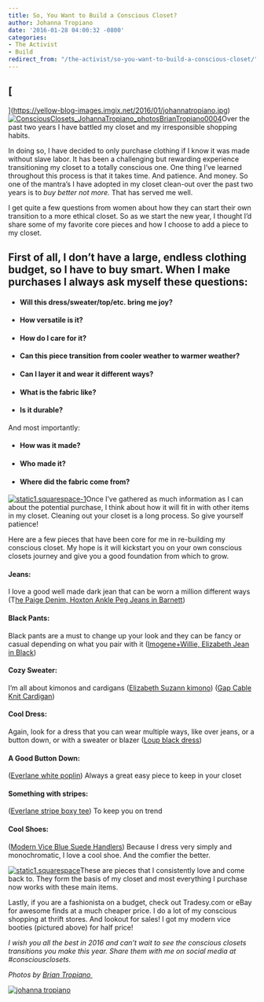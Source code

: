 ```yaml
---
title: So, You Want to Build a Conscious Closet?
author: Johanna Tropiano
date: '2016-01-28 04:00:32 -0800'
categories:
- The Activist
- Build
redirect_from: "/the-activist/so-you-want-to-build-a-conscious-closet/"
---
```


## [  
](https://yellow-blog-images.imgix.net/2016/01/johannatropiano.jpg)[![ConsciousClosets_JohannaTropiano_photosBrianTropiano0004](https://yellow-blog-images.imgix.net/2016/01/ConsciousClosets_JohannaTropiano_photosBrianTropiano0004.jpg)](https://yellow-blog-images.imgix.net/2016/01/ConsciousClosets_JohannaTropiano_photosBrianTropiano0004.jpg)Over the past two years I have battled my closet and my irresponsible shopping habits.

In doing so, I have decided to only purchase clothing if I know it was made without slave labor. It has been a challenging but rewarding experience transitioning my closet to a totally conscious one. One thing I’ve learned throughout this process is that it takes time. And patience. And money. So one of the mantra’s I have adopted in my closet clean-out over the past two years is to _buy better not more._ That has served me well.

I get quite a few questions from women about how they can start their own transition to a more ethical closet. So as we start the new year, I thought I’d share some of my favorite core pieces and how I choose to add a piece to my closet.

## First of all, I don’t have a large, endless clothing budget, so I have to buy smart. When I make purchases I always ask myself these questions:

*   #### Will this dress/sweater/top/etc. bring me joy?

*   #### How versatile is it?

*   #### How do I care for it?

*   #### Can this piece transition from cooler weather to warmer weather?

*   #### Can I layer it and wear it different ways?

*   #### What is the fabric like?

*   #### Is it durable?

And most importantly:

*   #### How was it made?

*   #### Who made it?

*   #### Where did the fabric come from?

[![static1.squarespace-1](https://yellow-blog-images.imgix.net/2016/01/static1.squarespace-1.jpg)](https://yellow-blog-images.imgix.net/2016/01/static1.squarespace-1.jpg)Once I’ve gathered as much information as I can about the potential purchase, I think about how it will fit in with other items in my closet. Cleaning out your closet is a long process. So give yourself patience!

Here are a few pieces that have been core for me in re-building my conscious closet. My hope is it will kickstart you on your own conscious closets journey and give you a good foundation from which to grow.

#### Jeans:

I love a good well made dark jean that can be worn a million different ways (T[he Paige Denim, Hoxton Ankle Peg Jeans in Barnett](http://www.paige.com/hoxton-ankle-peg-barnette/d/400003725C6930?CategoryId=253))

#### Black Pants:

Black pants are a must to change up your look and they can be fancy or casual depending on what you pair with it ([Imogene+Willie, Elizabeth Jean in Black](https://imogeneandwillie.com/elizabeth-black))

#### Cozy Sweater:

I’m all about kimonos and cardigans ([Elizabeth Suzann kimono](http://elizabethsuzann.com/collections/outerwear/products/jane-kimono?variant=5829770051)) ([Gap Cable Knit Cardigan](http://www.gap.com/browse/product.do?cid=8993&vid=1&pid=517240022))

#### Cool Dress:

Again, look for a dress that you can wear multiple ways, like over jeans, or a button down, or with a sweater or blazer ([Loup black dress](http://louponline.com/collections/dresses/products/black-gwen-dress))

#### A Good Button Down:

([Everlane white poplin](https://www.everlane.com/collections/womens-tops/products/womens-poplin-long-sleeve-white)) Always a great easy piece to keep in your closet

#### Something with stripes:

([Everlane stripe boxy tee](https://www.everlane.com/collections/womens-all/products/womens-boxy-striped-black-white)) To keep you on trend

#### Cool Shoes:

([Modern Vice Blue Suede Handlers](http://www.modernvice.com/collections/handlers)) Because I dress very simply and monochromatic, I love a cool shoe. And the comfier the better.

[![static1.squarespace](https://yellow-blog-images.imgix.net/2016/01/static1.squarespace.jpg)](https://yellow-blog-images.imgix.net/2016/01/static1.squarespace.jpg)These are pieces that I consistently love and come back to. They form the basis of my closet and most everything I purchase now works with these main items.

Lastly, if you are a fashionista on a budget, check out Tradesy.com or eBay for awesome finds at a much cheaper price. I do a lot of my conscious shopping at thrift stores. And lookout for sales! I got my modern vice booties (pictured above) for half price!

_I wish you all the best in 2016 and can’t wait to see the conscious closets transitions you make this year. Share them with me on social media at #consciousclosets.[  
](https://yellow-blog-images.imgix.net/2016/01/ConsciousClosets_JohannaTropiano_photosBrianTropiano0004.jpg)_

_Photos by [Brian Tropiano ](http://briantropiano.com/)_

[![johanna tropiano](https://yellow-blog-images.imgix.net/2016/01/johannatropiano1.jpg)](http://www.consciousclosets.co/blog/)
